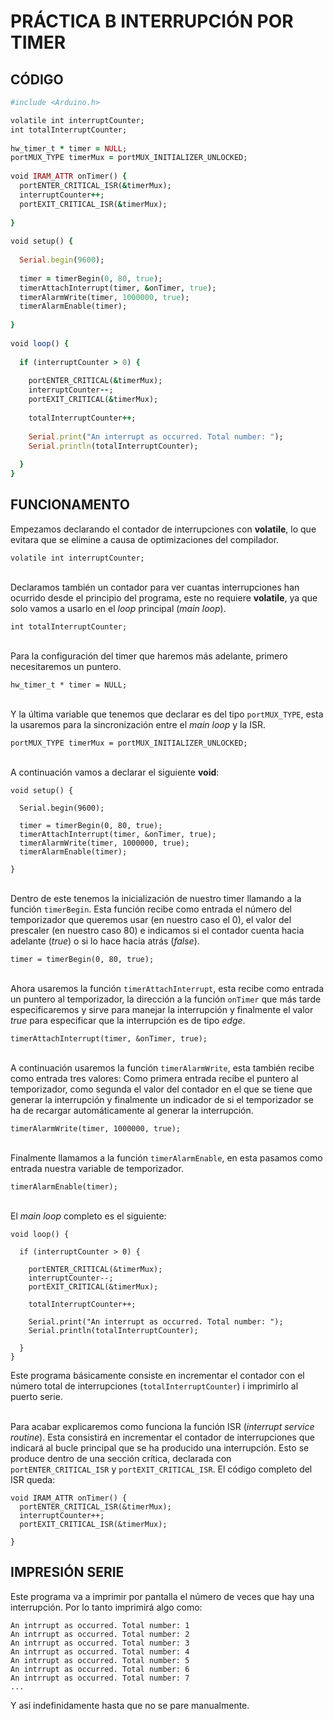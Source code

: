 # PRÁCTICA B INTERRUPCIÓN POR TIMER

## CÓDIGO

```ruby
#include <Arduino.h>

volatile int interruptCounter;
int totalInterruptCounter;
 
hw_timer_t * timer = NULL;
portMUX_TYPE timerMux = portMUX_INITIALIZER_UNLOCKED;
 
void IRAM_ATTR onTimer() {
  portENTER_CRITICAL_ISR(&timerMux);
  interruptCounter++;
  portEXIT_CRITICAL_ISR(&timerMux);
 
}
 
void setup() {
 
  Serial.begin(9600);
 
  timer = timerBegin(0, 80, true);
  timerAttachInterrupt(timer, &onTimer, true);
  timerAlarmWrite(timer, 1000000, true);
  timerAlarmEnable(timer);
 
}
 
void loop() {
 
  if (interruptCounter > 0) {
 
    portENTER_CRITICAL(&timerMux);
    interruptCounter--;
    portEXIT_CRITICAL(&timerMux);
 
    totalInterruptCounter++;
 
    Serial.print("An interrupt as occurred. Total number: ");
    Serial.println(totalInterruptCounter);
 
  }
}
```

## FUNCIONAMENTO

Empezamos declarando el contador de interrupciones con **volatile**, lo que evitara que se elimine a causa de optimizaciones del compilador.
```
volatile int interruptCounter;
```

\
Declaramos también un contador para ver cuantas interrupciones han ocurrido desde el principio del programa, este no requiere **volatile**, ya que solo vamos a usarlo en el *loop* principal (*main loop*).
```
int totalInterruptCounter;
```

\
Para la configuración del timer que haremos más adelante, primero necesitaremos un puntero.
```
hw_timer_t * timer = NULL;
```

\
Y la última variable que tenemos que declarar es del tipo `portMUX_TYPE`, esta la usaremos para la sincronización entre el *main loop* y la ISR.
```
portMUX_TYPE timerMux = portMUX_INITIALIZER_UNLOCKED;
```

\
A continuación vamos a declarar el siguiente **void**:
```
void setup() {
 
  Serial.begin(9600);
 
  timer = timerBegin(0, 80, true);
  timerAttachInterrupt(timer, &onTimer, true);
  timerAlarmWrite(timer, 1000000, true);
  timerAlarmEnable(timer);
 
}
```

\
Dentro de este tenemos la inicialización de nuestro timer llamando a la función `timerBegin`. Esta función recibe como entrada el número del temporizador que queremos usar (en nuestro caso el 0), el valor del prescaler (en nuestro caso 80) e indicamos si el contador cuenta hacia adelante (*true*) o si lo hace hacia atrás (*false*).
```
timer = timerBegin(0, 80, true);
```

\
Ahora usaremos la función `timerAttachInterrupt`, esta recibe como entrada un puntero al temporizador, la dirección a la función `onTimer` que más tarde especificaremos y sirve para manejar la interrupción y finalmente el valor *true* para especificar que la interrupción es de tipo *edge*.  
```
timerAttachInterrupt(timer, &onTimer, true);
```

\
A continuación usaremos la función `timerAlarmWrite`, esta también recibe como entrada tres valores: Como primera entrada recibe el puntero al temporizador, como segunda el valor del contador en el que se tiene que generar la interrupción y finalmente un indicador de si el temporizador se ha de recargar automáticamente al generar la interrupción.
```
timerAlarmWrite(timer, 1000000, true);
```

\
Finalmente llamamos a la función `timerAlarmEnable`, en esta pasamos como entrada nuestra variable de temporizador.
```
timerAlarmEnable(timer);
```

\
El *main loop* completo es el siguiente:
```
void loop() {
 
  if (interruptCounter > 0) {
 
    portENTER_CRITICAL(&timerMux);
    interruptCounter--;
    portEXIT_CRITICAL(&timerMux);
 
    totalInterruptCounter++;
 
    Serial.print("An interrupt as occurred. Total number: ");
    Serial.println(totalInterruptCounter);
 
  }
}
```

Este programa básicamente consiste en incrementar el contador con el número total de interrupciones (`totalInterruptCounter`) i imprimirlo al puerto serie.

\
Para acabar explicaremos como funciona la función ISR (*interrupt service routine*). Esta consistirá en incrementar el contador de interrupciones que indicará al bucle principal que se ha producido una interrupción. Esto se produce dentro de una sección crítica, declarada con `portENTER_CRITICAL_ISR` y `portEXIT_CRITICAL_ISR`. El código completo del ISR queda:
```
void IRAM_ATTR onTimer() {
  portENTER_CRITICAL_ISR(&timerMux);
  interruptCounter++;
  portEXIT_CRITICAL_ISR(&timerMux);
 
}
```  

## IMPRESIÓN SERIE

Este programa va a imprimir por pantalla el número de veces que hay una interrupción. Por lo tanto imprimirá algo como:

```
An intrrupt as occurred. Total number: 1
An intrrupt as occurred. Total number: 2
An intrrupt as occurred. Total number: 3
An intrrupt as occurred. Total number: 4
An intrrupt as occurred. Total number: 5
An intrrupt as occurred. Total number: 6
An intrrupt as occurred. Total number: 7
...
```

Y así indefinidamente hasta que no se pare manualmente.


